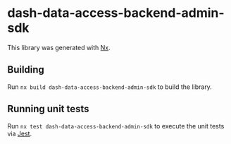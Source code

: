 # dash-data-access-backend-admin-sdk

This library was generated with [Nx](https://nx.dev).

## Building

Run `nx build dash-data-access-backend-admin-sdk` to build the library.

## Running unit tests

Run `nx test dash-data-access-backend-admin-sdk` to execute the unit tests via [Jest](https://jestjs.io).
